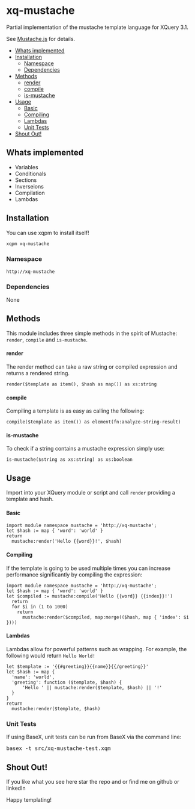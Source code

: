 # xq-mustache
Partial implementation of the mustache template language for XQuery 3.1. <p />
See <a href="https://mustache.github.io/">Mustache.js</a> for details.

 * [Whats implemented](#whats-implemented)
 * [Installation](#installation)
   * [Namespace](#namespace)
   * [Dependencies](#dependencies)
 * [Methods](#methods)
     * [render](#render)
     * [compile](#compile)
     * [is-mustache](#is-mustache)
 * [Usage](#usage)
     * [Basic](#basic)
     * [Compiling](#compiling)
     * [Lambdas](#lambdas)
   * [Unit Tests](#unit-tests)
 * [Shout Out!](#shout-out)

## Whats implemented
* Variables
* Conditionals
* Sections
* Inverseions
* Compilation
* Lambdas

## Installation
You can use xqpm to install itself!
```bash
xqpm xq-mustache
```

### Namespace
``http://xq-mustache``

### Dependencies
None

## Methods
This module includes three simple methods in the spirit of Mustache: <code>render</code>, <code>compile</code> and <code>is-mustache</code>. <br />

#### render
The render method can take a raw string or compiled expression and returns a rendered string.
```xquery
render($template as item(), $hash as map()) as xs:string 
```

#### compile
Compiling a template is as easy as calling the following: 
```xquery
compile($template as item()) as element(fn:analyze-string-result) 
```

#### is-mustache
To check if a string contains a mustache expression simply use:
```xquery
is-mustache($string as xs:string) as xs:boolean
```
## Usage
Import into your XQuery module or script and call <code>render</code> providing a template and hash.

#### Basic
```xquery
import module namespace mustache = 'http://xq-mustache';
let $hash := map { 'word': 'world' }
return
  mustache:render('Hello {{word}}!', $hash) 
```
#### Compiling
If the template is going to be used multiple times you can increase performance significantly by compiling the expression:
```xquery
import module namespace mustache = 'http://xq-mustache';
let $hash := map { 'word': 'world' }
let $compiled := mustache:compile('Hello {{word}} {{index}}!')
  return
  for $i in (1 to 1000)
    return
      mustache:render($compiled, map:merge(($hash, map { 'index': $i }))) 
```
#### Lambdas
Lambdas allow for powerful patterns such as wrapping. For example, the following would return 
<code>Hello World!</code>

```xquery
let $template := '{{#greeting}}{{name}}{{/greeting}}'
let $hash := map {
  'name': 'world',
  'greeting': function ($template, $hash) {
      'Hello ' || mustache:render($template, $hash) || '!' 
  }
}
return
  mustache:render($template, $hash)
```

### Unit Tests
If using BaseX, unit tests can be run from BaseX via the command line:
<pre>basex -t src/xq-mustache-test.xqm</pre>

## Shout Out!
If you like what you see here star the repo and or find me on github or linkedIn

Happy templating!

